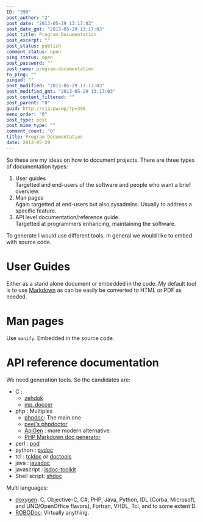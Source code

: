```yaml
---
ID: "390"
post_author: "2"
post_date: "2013-05-29 13:17:03"
post_date_gmt: "2013-05-29 13:17:03"
post_title: Program Documentation
post_excerpt: ""
post_status: publish
comment_status: open
ping_status: open
post_password: ""
post_name: program-documentation
to_ping: ""
pinged: ""
post_modified: "2013-05-29 13:17:03"
post_modified_gmt: "2013-05-29 13:17:03"
post_content_filtered: ""
post_parent: "0"
guid: http://s12.pw/wp/?p=390
menu_order: "0"
post_type: post
post_mime_type: ""
comment_count: "0"
title: Program Documentation
date: 2013-05-29
---
```


So these are my ideas on how to document projects. There are three types of documentation types:

1.  User guides  
    Targetted and end-users of the software and people who want a brief overview.
2.  Man pages  
    Again targetted at end-users but also sysadmins. Usually to address a specific feature.
3.  API level documentation/reference guide.  
    Targetted at programmers enhancing, maintaining the software.

To generate I would use different tools. In general we would like to embed with source code.

# User Guides

Either as a stand alone document or embedded in the code. My default
tool is to use [Markdown](http://en.wikipedia.org/wiki/Markdown) as can
be easily be converted to HTML or PDF as needed.

# Man pages

Use `manify`. Embedded in the source code.

# API reference documentation

We need generation tools. So the candidates are:

*   C :
    *   [zehdok](http://www.khm.de/~rudi/ZehDok/)
    *   [mp_doccer](https://github.com/angelortega/mp_doccer)
*   php : Multiples
    *   [phpdoc](http://www.phpdoc.org/): The main one
    *   [peej's phpdoctor](https://github.com/peej/phpdoctor)
    *   [ApiGen](http://www.apigen.org/) : more modern alternative.
    *   [PHP Markdown doc generator](https://github.com/victorjonsson/PHP-Markdown-Documentation-Generator)
*   perl : [pod](http://juerd.nl/site.plp/perlpodtut)
*   python : [pydoc](http://docs.python.org/2/library/pydoc.html)
*   tcl : [tcldoc](http://tcl.jtang.org/tcldoc/tcldoc/) or [doctools](http://www.doxygen.org)
*   java : [javadoc](http://www.oracle.com/technetwork/java/javase/documentation/index-137868.html)
*   javascript : [jsdoc-toolkit](http://code.google.com/p/jsdoc-toolkit/)
*   Shell script: [shdoc](https://github.com/alejandroliu/ashlib/blob/master/shdoc)

Multi languages:

*   [doxygen](http://www.doxygen.org): C, Objective-C, C#, PHP, Java, Python, IDL (Corba, Microsoft, and UNO/OpenOffice flavors), Fortran, VHDL, Tcl, and to some extent D.
*   [ROBODoc](http://rfsber.home.xs4all.nl/Robo/?): Virtually anything.

